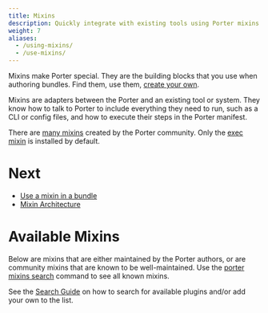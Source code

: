```yaml
---
title: Mixins
description: Quickly integrate with existing tools using Porter mixins
weight: 7
aliases:
  - /using-mixins/
  - /use-mixins/
---
```


Mixins make Porter special. They are the building blocks that you use when authoring bundles. Find them, use them, [create your own](/mixin-dev-guide/).

Mixins are adapters between the Porter and an existing tool or system. They know how to talk to Porter to include everything
they need to run, such as a CLI or config files, and how to execute their steps in the Porter manifest.

There are [many mixins](/mixins/) created by the Porter community.
Only the [exec mixin](/mixins/exec/) is installed by default.

# Next

- [Use a mixin in a bundle](/docs/bundle/manifest/#images)
- [Mixin Architecture](/how-to-guides/work-with-mixins/)

# Available Mixins

Below are mixins that are either maintained by the Porter authors, or are community mixins that are known to be well-maintained.
Use the [porter mixins search](/cli/porter_mixins_search/) command to see all known mixins.

See the [Search Guide][search-guide] on how to search for available plugins and/or
add your own to the list.

[search-guide]: /package-search/
